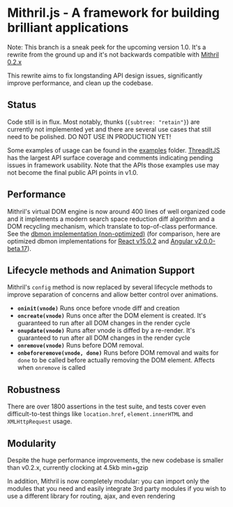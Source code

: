 # Mithril.js - A framework for building brilliant applications

Note: This branch is a sneak peek for the upcoming version 1.0. It's a rewrite from the ground up and it's not backwards compatible with [Mithril 0.2.x](http://mithril.js.org)

This rewrite aims to fix longstanding API design issues, significantly improve performance, and clean up the codebase.

## Status

Code still is in flux. Most notably, thunks (`{subtree: "retain"}`) are currently not implemented yet and there are several use cases that still need to be polished. DO NOT USE IN PRODUCTION YET!

Some examples of usage can be found in the [examples](examples) folder. [ThreadItJS](http://cdn.rawgit.com/lhorie/mithril.js/rewrite/examples/threaditjs/index.html) has the largest API surface coverage and comments indicating pending issues in framework usability. Note that the APIs those examples use may not become the final public API points in v1.0.

## Performance

Mithril's virtual DOM engine is now around 400 lines of well organized code and it implements a modern search space reduction diff algorithm and a DOM recycling mechanism, which translate to top-of-class performance. See the [dbmon implementation (non-optimized)](http://cdn.rawgit.com/lhorie/mithril.js/rewrite/examples/dbmonster/mithril/index.html) (for comparison, here are optimized dbmon implementations for [React v15.0.2](http://cdn.rawgit.com/lhorie/mithril.js/rewrite/examples/dbmonster/react/index.html) and [Angular v2.0.0-beta.17](http://cdn.rawgit.com/lhorie/mithril.js/rewrite/examples/dbmonster/angular/index.html)).

## Lifecycle methods and Animation Support

Mithril's `config` method is now replaced by several lifecycle methods to improve separation of concerns and allow better control over animations.

- **`oninit(vnode)`** Runs once before vnode diff and creation
- **`oncreate(vnode)`** Runs once after the DOM element is created. It's guaranteed to run after all DOM changes in the render cycle
- **`onupdate(vnode)`** Runs after vnode is diffed by a re-render. It's guaranteed to run after all DOM changes in the render cycle
- **`onremove(vnode)`** Runs before DOM removal.
- **`onbeforeremove(vnode, done)`** Runs before DOM removal and waits for `done` to be called before actually removing the DOM element. Affects when `onremove` is called

## Robustness

There are over 1800 assertions in the test suite, and tests cover even difficult-to-test things like `location.href`, `element.innerHTML` and `XMLHttpRequest` usage.

## Modularity

Despite the huge performance improvements, the new codebase is smaller than v0.2.x, currently clocking at 4.5kb min+gzip

In addition, Mithril is now completely modular: you can import only the modules that you need and easily integrate 3rd party modules if you wish to use a different library for routing, ajax, and even rendering

